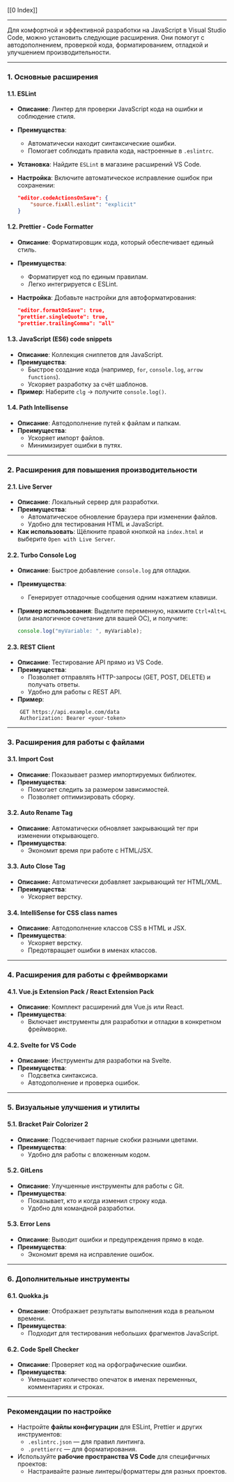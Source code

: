 [[0 Index]]

--- 

Для комфортной и эффективной разработки на JavaScript в Visual Studio Code, можно установить следующие расширения. Они помогут с автодополнением, проверкой кода, форматированием, отладкой и улучшением производительности.

---

### **1. Основные расширения**

#### **1.1. ESLint**

- **Описание**: Линтер для проверки JavaScript кода на ошибки и соблюдение стиля.
- **Преимущества**:
    - Автоматически находит синтаксические ошибки.
    - Помогает соблюдать правила кода, настроенные в `.eslintrc`.
- **Установка**: Найдите `ESLint` в магазине расширений VS Code.
- **Настройка**: Включите автоматическое исправление ошибок при сохранении:
    
    ```json
    "editor.codeActionsOnSave": {
        "source.fixAll.eslint": "explicit"
    }
    ```
    

#### **1.2. Prettier - Code Formatter**

- **Описание**: Форматировщик кода, который обеспечивает единый стиль.
- **Преимущества**:
    - Форматирует код по единым правилам.
    - Легко интегрируется с ESLint.
- **Настройка**: Добавьте настройки для автоформатирования:
    
    ```json
    "editor.formatOnSave": true,
    "prettier.singleQuote": true,
    "prettier.trailingComma": "all"
    ```
    

#### **1.3. JavaScript (ES6) code snippets**

- **Описание**: Коллекция сниппетов для JavaScript.
- **Преимущества**:
    - Быстрое создание кода (например, `for`, `console.log`, `arrow functions`).
    - Ускоряет разработку за счёт шаблонов.
- **Пример**: Наберите `clg` → получите `console.log()`.

#### **1.4. Path Intellisense**

- **Описание**: Автодополнение путей к файлам и папкам.
- **Преимущества**:
    - Ускоряет импорт файлов.
    - Минимизирует ошибки в путях.

---

### **2. Расширения для повышения производительности**

#### **2.1. Live Server**

- **Описание**: Локальный сервер для разработки.
- **Преимущества**:
    - Автоматическое обновление браузера при изменении файлов.
    - Удобно для тестирования HTML и JavaScript.
- **Как использовать**: Щёлкните правой кнопкой на `index.html` и выберите `Open with Live Server`.

#### **2.2. Turbo Console Log**

- **Описание**: Быстрое добавление `console.log` для отладки.
- **Преимущества**:
    - Генерирует отладочные сообщения одним нажатием клавиши.
- **Пример использования**: Выделите переменную, нажмите `Ctrl+Alt+L` (или аналогичное сочетание для вашей ОС), и получите:
    
    ```javascript
    console.log("myVariable: ", myVariable);
    ```
    

#### **2.3. REST Client**

- **Описание**: Тестирование API прямо из VS Code.
- **Преимущества**:
    - Позволяет отправлять HTTP-запросы (GET, POST, DELETE) и получать ответы.
    - Удобно для работы с REST API.
- **Пример**:
    
```http
    GET https://api.example.com/data
    Authorization: Bearer <your-token>
```
    

---

### **3. Расширения для работы с файлами**

#### **3.1. Import Cost**

- **Описание**: Показывает размер импортируемых библиотек.
- **Преимущества**:
    - Помогает следить за размером зависимостей.
    - Позволяет оптимизировать сборку.

#### **3.2. Auto Rename Tag**

- **Описание**: Автоматически обновляет закрывающий тег при изменении открывающего.
- **Преимущества**:
    - Экономит время при работе с HTML/JSX.

#### 3.3. Auto Close Tag

- **Описание:** Автоматически добавляет закрывающий тег HTML/XML.
- **Преимущества**:
    - Ускоряет верстку.

#### **3.4. IntelliSense for CSS class names**

- **Описание**: Автодополнение классов CSS в HTML и JSX.
- **Преимущества**:
    - Ускоряет верстку.
    - Предотвращает ошибки в именах классов.

---

### **4. Расширения для работы с фреймворками**

#### **4.1. Vue.js Extension Pack / React Extension Pack**

- **Описание**: Комплект расширений для Vue.js или React.
- **Преимущества**:
    - Включает инструменты для разработки и отладки в конкретном фреймворке.

#### **4.2. Svelte for VS Code**

- **Описание**: Инструменты для разработки на Svelte.
- **Преимущества**:
    - Подсветка синтаксиса.
    - Автодополнение и проверка ошибок.

---

### **5. Визуальные улучшения и утилиты**

#### **5.1. Bracket Pair Colorizer 2**

- **Описание**: Подсвечивает парные скобки разными цветами.
- **Преимущества**:
    - Удобно для работы с вложенным кодом.

#### **5.2. GitLens**

- **Описание**: Улучшенные инструменты для работы с Git.
- **Преимущества**:
    - Показывает, кто и когда изменил строку кода.
    - Удобно для командной разработки.

#### **5.3. Error Lens**

- **Описание**: Выводит ошибки и предупреждения прямо в коде.
- **Преимущества**:
    - Экономит время на исправление ошибок.

---

### **6. Дополнительные инструменты**

#### **6.1. Quokka.js**

- **Описание**: Отображает результаты выполнения кода в реальном времени.
- **Преимущества**:
    - Подходит для тестирования небольших фрагментов JavaScript.

#### **6.2. Code Spell Checker**

- **Описание**: Проверяет код на орфографические ошибки.
- **Преимущества**:
    - Уменьшает количество опечаток в именах переменных, комментариях и строках.

---

### **Рекомендации по настройке**

- Настройте **файлы конфигурации** для ESLint, Prettier и других инструментов:
    - `.eslintrc.json` — для правил линтинга.
    - `.prettierrc` — для форматирования.
- Используйте **рабочие пространства VS Code** для специфичных проектов:
    - Настраивайте разные линтеры/форматтеры для разных проектов.


